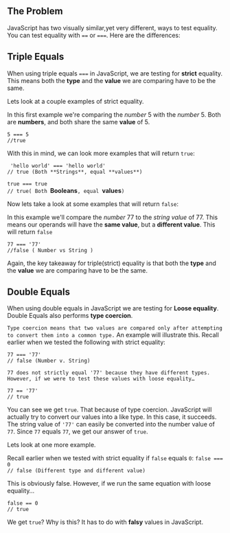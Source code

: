## The Problem

JavaScript has two visually similar,yet very different, ways to test equality. <br>
You can test equality with `==` or `===`. Here are the differences:

## Triple Equals

When using triple equals `===` in JavaScript, we are testing for **strict** equality. This means both the **type** and the **value** we are comparing have to be the same.

Lets look at a couple examples of strict equality. 

In this first example we're comparing the *number* 5 with the *number* 5. Both are **numbers**, and both share the same **value** of 5.

`5 === 5` <br>
`//true`

With this in mind, we can look more examples that will return `true`:

` 'hello world' === 'hello world'`<br>
`// true (Both **Strings**, equal **values**)` <br>

`true === true` <br>
`// true( Both `**Booleans**`, equal `**values**`)`<br>

Now lets take a look at some examples that will return `false`:

In this example we'll compare the *number* 77 to the *string value* of 77. This means our operands will have the **same value**, but a **different value**. This will return `false`

`77 === '77'`<br>
`//false ( Number vs String )`

Again, the key takeaway for triple(strict) equality is that both the **type** and the **value** we are comparing have to be the same.

## Double Equals

When using double equals in JavaScript we are testing for **Loose equality**. Double Equals also performs **type coercion**.

`Type coercion means that two values are compared only after attempting to convert them into a common type.`
An example will illustrate this. Recall earlier when we tested the following with strict equality:

`77 === '77'`<br>
`// false (Number v. String)`

`77 does not strictly equal '77' because they have different types. However, if we were to test these values with loose equality…`

`77 == '77'`<br>
`// true` <br>

You can see we get `true`. That because of type coercion. JavaScript will actually try to convert our values into a like type. In this case, it succeeds. The string value of `'77'` can easily be converted into the number value of `77`. Since `77` equals `77`, we get our answer of `true`.

Lets look at one more example.

Recall earlier when we tested with strict equality if `false` equals `0`:
`false === 0`<br>
`// false (Different type and different value)`<br>

This is obviously false. However, if we run the same equation with loose equality…

`false == 0`<br>
`// true`<br>

We get `true`? Why is this? It has to do with **falsy** values in JavaScript.




